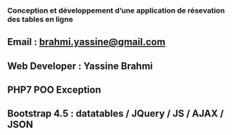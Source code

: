 ### Conception et développement d’une application de résevation des tables en ligne
##  Email : brahmi.yassine@gmail.com
##  Web Developer : Yassine Brahmi
##  PHP7 POO Exception
##  Bootstrap 4.5 : datatables / JQuery / JS / AJAX / JSON
